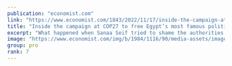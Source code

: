 ```yaml
---
publication: "economist.com"
link: "https://www.economist.com/1843/2022/11/17/inside-the-campaign-at-cop27-to-free-egypts-leading-political-prisoner"
title: "Inside the campaign at COP27 to free Egypt’s most famous political prisoner"
excerpt: "What happened when Sanaa Seif tried to shame the authorities into releasing her brother?"
image: "https://www.economist.com/img/b/1984/1116/90/media-assets/image/1843_20221117_SANAA_SEIF_01.jpg"
group: pro
rank: 7
---
```

